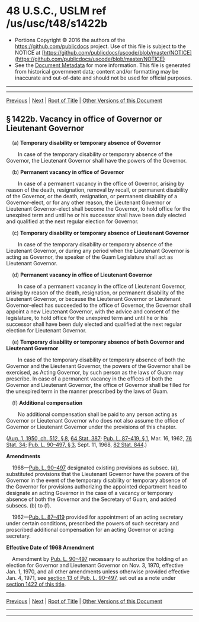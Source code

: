 ---
---

# 48 U.S.C., USLM ref /us/usc/t48/s1422b

* Portions Copyright © 2016 the authors of the https://github.com/publicdocs project.
  Use of this file is subject to the NOTICE at [https://github.com/publicdocs/uscode/blob/master/NOTICE](https://github.com/publicdocs/uscode/blob/master/NOTICE)
* See the [Document Metadata](././../../../../..//README.md) for more information.
  This file is generated from historical government data; content and/or formatting may be inaccurate and out-of-date and should not be used for official purposes.

----------
----------

[Previous](./../../../../..//us/usc/t48/ch8A/schII/m__us_usc_t48_s1422a.md) | [Next](./../../../../..//us/usc/t48/ch8A/schII/m__us_usc_t48_s1422c.md) | [Root of Title](./../../../../../) | [Other Versions of this Document](https://publicdocs.github.io/go/links?ns=uslm&ref=%2Fus%2Fusc%2Ft48%2Fs1422b)

## § 1422b. Vacancy in office of Governor or Lieutenant Governor

    (a) __Temporary disability or temporary absence of Governor__ 

        In case of the temporary disability or temporary absence of the Governor, the Lieutenant Governor shall have the powers of the Governor.

    (b) __Permanent vacancy in office of Governor__ 

        In case of a permanent vacancy in the office of Governor, arising by reason of the death, resignation, removal by recall, or permanent disability of the Governor, or the death, resignation, or permanent disability of a Governor-elect, or for any other reason, the Lieutenant Governor or Lieutenant Governor-elect shall become the Governor, to hold office for the unexpired term and until he or his successor shall have been duly elected and qualified at the next regular election for Governor.

    (c) __Temporary disability or temporary absence of Lieutenant Governor__ 

        In case of the temporary disability or temporary absence of the Lieutenant Governor, or during any period when the Lieutenant Governor is acting as Governor, the speaker of the Guam Legislature shall act as Lieutenant Governor.

    (d) __Permanent vacancy in office of Lieutenant Governor__ 

        In case of a permanent vacancy in the office of Lieutenant Governor, arising by reason of the death, resignation, or permanent disability of the Lieutenant Governor, or because the Lieutenant Governor or Lieutenant Governor-elect has succeeded to the office of Governor, the Governor shall appoint a new Lieutenant Governor, with the advice and consent of the legislature, to hold office for the unexpired term and until he or his successor shall have been duly elected and qualified at the next regular election for Lieutenant Governor.

    (e) __Temporary disability or temporary absence of both Governor and Lieutenant Governor__ 

        In case of the temporary disability or temporary absence of both the Governor and the Lieutenant Governor, the powers of the Governor shall be exercised, as Acting Governor, by such person as the laws of Guam may prescribe. In case of a permanent vacancy in the offices of both the Governor and Lieutenant Governor, the office of Governor shall be filled for the unexpired term in the manner prescribed by the laws of Guam.

    (f) __Additional compensation__ 

        No additional compensation shall be paid to any person acting as Governor or Lieutenant Governor who does not also assume the office of Governor or Lieutenant Governor under the provisions of this chapter.

([Aug. 1, 1950, ch. 512, § 8][/us/act/1950-08-01/ch512/s8], [64 Stat. 387][/us/stat/64/387]; [Pub. L. 87–419, § 1][/us/pl/87/419/s1], Mar. 16, 1962, [76 Stat. 34][/us/stat/76/34]; [Pub. L. 90–497, § 3][/us/pl/90/497/s3], Sept. 11, 1968, [82 Stat. 844][/us/stat/82/844].)

 __Amendments__ 

    1968—[Pub. L. 90–497][/us/pl/90/497] designated existing provisions as subsec. (a), substituted provisions that the Lieutenant Governor have the powers of the Governor in the event of the temporary disability or temporary absence of the Governor for provisions authorizing the appointed department head to designate an acting Governor in the case of a vacancy or temporary absence of both the Governor and the Secretary of Guam, and added subsecs. (b) to (f).

    1962—[Pub. L. 87–419][/us/pl/87/419] provided for appointment of an acting secretary under certain conditions, prescribed the powers of such secretary and proscribed additional compensation for an acting Governor or acting secretary.

 __Effective Date of 1968 Amendment__ 

    Amendment by [Pub. L. 90–497][/us/pl/90/497] necessary to authorize the holding of an election for Governor and Lieutenant Governor on Nov. 3, 1970, effective Jan. 1, 1970, and all other amendments unless otherwise provided effective Jan. 4, 1971, see [section 13 of Pub. L. 90–497][/us/pl/90/497/s13], set out as a note under [section 1422 of this title][/us/usc/t48/s1422].

----------

[Previous](./../../../../..//us/usc/t48/ch8A/schII/m__us_usc_t48_s1422a.md) | [Next](./../../../../..//us/usc/t48/ch8A/schII/m__us_usc_t48_s1422c.md) | [Root of Title](./../../../../../) | [Other Versions of this Document](https://publicdocs.github.io/go/links?ns=uslm&ref=%2Fus%2Fusc%2Ft48%2Fs1422b)

----------
----------

[/us/act/1950-08-01/ch512/s8]: https://publicdocs.github.io/go/links?ns=uslm&ref=%2Fus%2Fact%2F1950-08-01%2Fch512%2Fs8
[/us/stat/64/387]: https://publicdocs.github.io/go/links?ns=uslm&ref=%2Fus%2Fstat%2F64%2F387
[/us/pl/87/419/s1]: https://publicdocs.github.io/go/links?ns=uslm&ref=%2Fus%2Fpl%2F87%2F419%2Fs1
[/us/stat/76/34]: https://publicdocs.github.io/go/links?ns=uslm&ref=%2Fus%2Fstat%2F76%2F34
[/us/pl/90/497/s3]: https://publicdocs.github.io/go/links?ns=uslm&ref=%2Fus%2Fpl%2F90%2F497%2Fs3
[/us/stat/82/844]: https://publicdocs.github.io/go/links?ns=uslm&ref=%2Fus%2Fstat%2F82%2F844
[/us/pl/90/497]: https://publicdocs.github.io/go/links?ns=uslm&ref=%2Fus%2Fpl%2F90%2F497
[/us/pl/87/419]: https://publicdocs.github.io/go/links?ns=uslm&ref=%2Fus%2Fpl%2F87%2F419
[/us/pl/90/497]: https://publicdocs.github.io/go/links?ns=uslm&ref=%2Fus%2Fpl%2F90%2F497
[/us/pl/90/497/s13]: https://publicdocs.github.io/go/links?ns=uslm&ref=%2Fus%2Fpl%2F90%2F497%2Fs13
[/us/usc/t48/s1422]: https://publicdocs.github.io/go/links?ns=uslm&ref=%2Fus%2Fusc%2Ft48%2Fs1422


